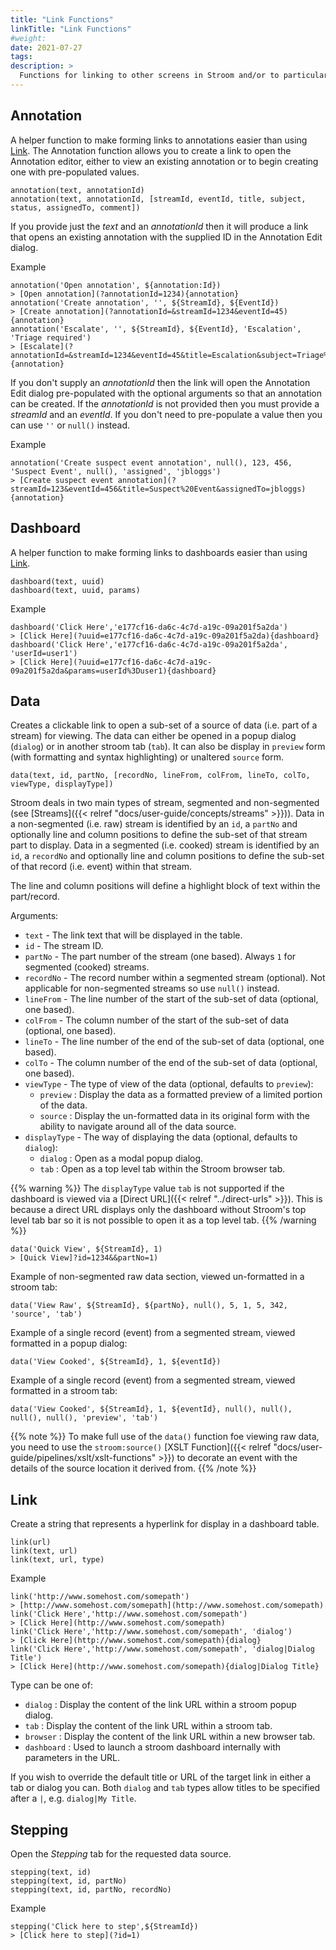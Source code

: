 ```yaml
---
title: "Link Functions"
linkTitle: "Link Functions"
#weight:
date: 2021-07-27
tags: 
description: >
  Functions for linking to other screens in Stroom and/or to particular sets of data.
---
```


## Annotation

A helper function to make forming links to annotations easier than using [Link](#link).
The Annotation function allows you to create a link to open the Annotation editor, either to view an existing annotation or to begin creating one with pre-populated values.

```clike
annotation(text, annotationId)
annotation(text, annotationId, [streamId, eventId, title, subject, status, assignedTo, comment])
```

If you provide just the _text_ and an _annotationId_ then it will produce a link that opens an existing annotation with the supplied ID in the Annotation Edit dialog.

Example

```clike
annotation('Open annotation', ${annotation:Id})
> [Open annotation](?annotationId=1234){annotation}
annotation('Create annotation', '', ${StreamId}, ${EventId})
> [Create annotation](?annotationId=&streamId=1234&eventId=45){annotation}
annotation('Escalate', '', ${StreamId}, ${EventId}, 'Escalation', 'Triage required')
> [Escalate](?annotationId=&streamId=1234&eventId=45&title=Escalation&subject=Triage%20required){annotation}
```

If you don't supply an _annotationId_ then the link will open the Annotation Edit dialog pre-populated with the optional arguments so that an annotation can be created.
If the _annotationId_ is not provided then you must provide a _streamId_ and an _eventId_.
If you don't need to pre-populate a value then you can use `''` or `null()` instead.

Example

```clike
annotation('Create suspect event annotation', null(), 123, 456, 'Suspect Event', null(), 'assigned', 'jbloggs')
> [Create suspect event annotation](?streamId=123&eventId=456&title=Suspect%20Event&assignedTo=jbloggs){annotation}
```


## Dashboard

A helper function to make forming links to dashboards easier than using [Link](#link).

```clike
dashboard(text, uuid)
dashboard(text, uuid, params)
```

Example

```clike
dashboard('Click Here','e177cf16-da6c-4c7d-a19c-09a201f5a2da')
> [Click Here](?uuid=e177cf16-da6c-4c7d-a19c-09a201f5a2da){dashboard}
dashboard('Click Here','e177cf16-da6c-4c7d-a19c-09a201f5a2da', 'userId=user1')
> [Click Here](?uuid=e177cf16-da6c-4c7d-a19c-09a201f5a2da&params=userId%3Duser1){dashboard}
```


## Data

Creates a clickable link to open a sub-set of a source of data (i.e. part of a stream) for viewing.
The data can either be opened in a popup dialog (`dialog`) or in another stroom tab (`tab`).
It can also be display in `preview` form (with formatting and syntax highlighting) or unaltered `source` form.

```clike
data(text, id, partNo, [recordNo, lineFrom, colFrom, lineTo, colTo, viewType, displayType])
```

Stroom deals in two main types of stream, segmented and non-segmented (see [Streams]({{< relref "docs/user-guide/concepts/streams" >}})).
Data in a non-segmented (i.e. raw) stream is identified by an `id`, a `partNo` and optionally line and column positions to define the sub-set of that stream part to display.
Data in a segmented (i.e. cooked) stream is identified by an `id`, a `recordNo` and optionally line and column positions to define the sub-set of that record (i.e. event) within that stream.

The line and column positions will define a highlight block of text within the part/record.

Arguments:

* `text` - The link text that will be displayed in the table.
* `id` - The stream ID.
* `partNo` - The part number of the stream (one based).
  Always `1` for segmented (cooked) streams.
* `recordNo` - The record number within a segmented stream (optional).
  Not applicable for non-segmented streams so use `null()` instead.
* `lineFrom` - The line number of the start of the sub-set of data (optional, one based).
* `colFrom` - The column number of the start of the sub-set of data (optional, one based).
* `lineTo` - The line number of the end of the sub-set of data (optional, one based).
* `colTo` - The column number of the end of the sub-set of data (optional, one based).
* `viewType` - The type of view of the data (optional, defaults to `preview`):
  * `preview` : Display the data as a formatted preview of a limited portion of the data.
  * `source` : Display the un-formatted data in its original form with the ability to navigate around all of the data source.
* `displayType` - The way of displaying the data (optional, defaults to `dialog`):
  * `dialog` : Open as a modal popup dialog.
  * `tab` : Open as a top level tab within the Stroom browser tab.

{{% warning %}}
The `displayType` value `tab` is not supported if the dashboard is viewed via a [Direct URL]({{< relref "../direct-urls" >}}). This is because a direct URL displays only the dashboard without Stroom's top level tab bar so it is not possible to open it as a top level tab.
{{% /warning %}}

```clike
data('Quick View', ${StreamId}, 1)
> [Quick View]?id=1234&&partNo=1)
```

Example of non-segmented raw data section, viewed un-formatted in a stroom tab:

```clike
data('View Raw', ${StreamId}, ${partNo}, null(), 5, 1, 5, 342, 'source', 'tab')
```

Example of a single record (event) from a segmented stream, viewed formatted in a popup dialog:

```clike
data('View Cooked', ${StreamId}, 1, ${eventId})
```

Example of a single record (event) from a segmented stream, viewed formatted in a stroom tab:

```clike
data('View Cooked', ${StreamId}, 1, ${eventId}, null(), null(), null(), null(), 'preview', 'tab')
```

{{% note %}}
To make full use of the `data()` function foe viewing raw data, you need to use the `stroom:source()` [XSLT Function]({{< relref "docs/user-guide/pipelines/xslt/xslt-functions" >}}) to decorate an event with the details of the source location it derived from.
{{% /note %}}


## Link

Create a string that represents a hyperlink for display in a dashboard table.

```clike
link(url)
link(text, url)
link(text, url, type)
```

Example

```clike
link('http://www.somehost.com/somepath')
> [http://www.somehost.com/somepath](http://www.somehost.com/somepath)
link('Click Here','http://www.somehost.com/somepath')
> [Click Here](http://www.somehost.com/somepath)
link('Click Here','http://www.somehost.com/somepath', 'dialog')
> [Click Here](http://www.somehost.com/somepath){dialog}
link('Click Here','http://www.somehost.com/somepath', 'dialog|Dialog Title')
> [Click Here](http://www.somehost.com/somepath){dialog|Dialog Title}
```

Type can be one of:

* `dialog` : Display the content of the link URL within a stroom popup dialog.
* `tab` : Display the content of the link URL within a stroom tab.
* `browser` : Display the content of the link URL within a new browser tab.
* `dashboard` : Used to launch a stroom dashboard internally with parameters in the URL.

If you wish to override the default title or URL of the target link in either a tab or dialog you can. Both `dialog` and `tab` types allow titles to be specified after a `|`, e.g. `dialog|My Title`.


## Stepping

Open the _Stepping_ tab for the requested data source.

```clike
stepping(text, id)
stepping(text, id, partNo)
stepping(text, id, partNo, recordNo)
```

Example

```clike
stepping('Click here to step',${StreamId})
> [Click here to step](?id=1)
```
